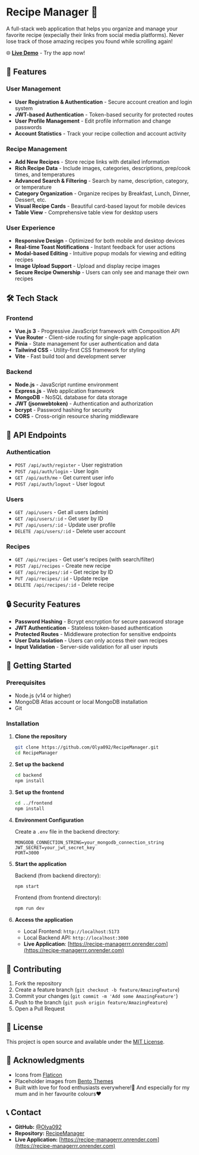 # Recipe Manager 🍳

A full-stack web application that helps you organize and manage your favorite recipe (expecially their links from social media platforms). Never lose track of those amazing recipes you found while scrolling again!

🌐 **[Live Demo](https://recipe-managerrr.onrender.com)** - Try the app now!

## 🌟 Features

### User Management
- **User Registration & Authentication** - Secure account creation and login system
- **JWT-based Authentication** - Token-based security for protected routes
- **User Profile Management** - Edit profile information and change passwords
- **Account Statistics** - Track your recipe collection and account activity

### Recipe Management
- **Add New Recipes** - Store recipe links with detailed information
- **Rich Recipe Data** - Include images, categories, descriptions, prep/cook times, and temperatures
- **Advanced Search & Filtering** - Search by name, description, category, or temperature
- **Category Organization** - Organize recipes by Breakfast, Lunch, Dinner, Dessert, etc.
- **Visual Recipe Cards** - Beautiful card-based layout for mobile devices
- **Table View** - Comprehensive table view for desktop users

### User Experience
- **Responsive Design** - Optimized for both mobile and desktop devices
- **Real-time Toast Notifications** - Instant feedback for user actions
- **Modal-based Editing** - Intuitive popup modals for viewing and editing recipes
- **Image Upload Support** - Upload and display recipe images
- **Secure Recipe Ownership** - Users can only see and manage their own recipes

## 🛠️ Tech Stack

### Frontend
- **Vue.js 3** - Progressive JavaScript framework with Composition API
- **Vue Router** - Client-side routing for single-page application
- **Pinia** - State management for user authentication and data
- **Tailwind CSS** - Utility-first CSS framework for styling
- **Vite** - Fast build tool and development server

### Backend
- **Node.js** - JavaScript runtime environment
- **Express.js** - Web application framework
- **MongoDB** - NoSQL database for data storage
- **JWT (jsonwebtoken)** - Authentication and authorization
- **bcrypt** - Password hashing for security
- **CORS** - Cross-origin resource sharing middleware

## 🔧 API Endpoints

### Authentication
- `POST /api/auth/register` - User registration
- `POST /api/auth/login` - User login
- `GET /api/auth/me` - Get current user info
- `POST /api/auth/logout` - User logout

### Users
- `GET /api/users` - Get all users (admin)
- `GET /api/users/:id` - Get user by ID
- `PUT /api/users/:id` - Update user profile
- `DELETE /api/users/:id` - Delete user account

### Recipes
- `GET /api/recipes` - Get user's recipes (with search/filter)
- `POST /api/recipes` - Create new recipe
- `GET /api/recipes/:id` - Get recipe by ID
- `PUT /api/recipes/:id` - Update recipe
- `DELETE /api/recipes/:id` - Delete recipe

## 🔒 Security Features

- **Password Hashing** - Bcrypt encryption for secure password storage
- **JWT Authentication** - Stateless token-based authentication
- **Protected Routes** - Middleware protection for sensitive endpoints
- **User Data Isolation** - Users can only access their own recipes
- **Input Validation** - Server-side validation for all user inputs

## 🚀 Getting Started

### Prerequisites
- Node.js (v14 or higher)
- MongoDB Atlas account or local MongoDB installation
- Git

### Installation

1. **Clone the repository**
   ```bash
   git clone https://github.com/Olya092/RecipeManager.git
   cd RecipeManager
   ```

2. **Set up the backend**
   ```bash
   cd backend
   npm install
   ```

3. **Set up the frontend**
   ```bash
   cd ../frontend
   npm install
   ```

4. **Environment Configuration**
   
   Create a `.env` file in the backend directory:
   ```env
   MONGODB_CONNECTION_STRING=your_mongodb_connection_string
   JWT_SECRET=your_jwt_secret_key
   PORT=3000
   ```

5. **Start the application**
   
   Backend (from backend directory):
   ```bash
   npm start
   ```
   
   Frontend (from frontend directory):
   ```bash
   npm run dev
   ```

6. **Access the application**
   - Local Frontend: `http://localhost:5173`
   - Local Backend API: `http://localhost:3000`
   - **Live Application**: [https://recipe-managerrr.onrender.com](https://recipe-managerrr.onrender.com)

## 🤝 Contributing

1. Fork the repository
2. Create a feature branch (`git checkout -b feature/AmazingFeature`)
3. Commit your changes (`git commit -m 'Add some AmazingFeature'`)
4. Push to the branch (`git push origin feature/AmazingFeature`)
5. Open a Pull Request

## 📄 License

This project is open source and available under the [MIT License](LICENSE).

## 🙏 Acknowledgments

- Icons from [Flaticon](https://www.flaticon.com/)
- Placeholder images from [Bento Themes](https://theme-assets.getbento.com/)
- Built with love for food enthusiasts everywhere!🍳 And especially for my mum and in her favourite colours❤️

## 📞 Contact

- **GitHub:** [@Olya092](https://github.com/Olya092)
- **Repository:** [RecipeManager](https://github.com/Olya092/RecipeManager)
- **Live Application:** [https://recipe-managerrr.onrender.com](https://recipe-managerrr.onrender.com)
